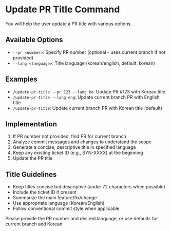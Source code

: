 # Update PR Title Command

You will help the user update a PR title with various options.

## Available Options

- `--pr <number>`: Specify PR number (optional - uses current branch if not provided)
- `--lang <language>`: Title language (korean/english, default: korean)

## Examples

- `/update-pr-title --pr 123 --lang ko`: Update PR #123 with Korean title
- `/update-pr-title --lang eng`: Update current branch PR with English title
- `/update-pr-title`: Update current branch PR with Korean title (default)

## Implementation

1. If PR number not provided, find PR for current branch
2. Analyze commit messages and changes to understand the scope
3. Generate a concise, descriptive title in specified language
4. Keep any existing ticket ID (e.g., SYN-XXXX) at the beginning
5. Update the PR title

## Title Guidelines

- Keep titles concise but descriptive (under 72 characters when possible)
- Include the ticket ID if present
- Summarize the main feature/fix/change
- Use appropriate language (Korean/English)
- Follow conventional commit style when applicable

Please provide the PR number and desired language, or use defaults for current branch and Korean
